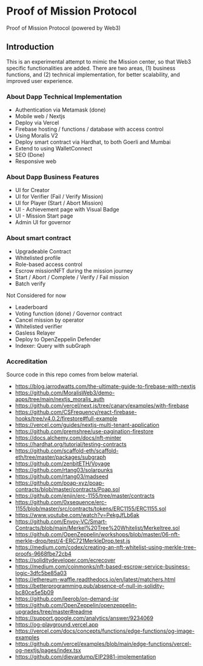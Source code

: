# Proof of Mission Protocol

Proof of Mission Protocol (powered by Web3)

## Introduction

This is an experimental attempt to mimic the Mission center, so that Web3 specific functionalities are added.
There are two areas, (1) business functions, and (2) technical implementation, for better scalability, and improved user experience.

### About Dapp Technical Implementation

- Authentication via Metamask (done)
- Mobile web / Nextjs
- Deploy via Vercel
- Firebase hosting / functions / database with access control
- Using Moralis V2
- Deploy smart contract via Hardhat, to both Goerli and Mumbai
- Extend to using WalletConnect
- SEO (Done)
- Responsive web

### About Dapp Business Features

- UI for Creator
- UI for Verifier (Fail / Verify Mission)
- UI for Player (Start / Abort Mission)
- UI - Achievement page with Visual Badge
- UI - Mission Start page
- Admin UI for governor

### About smart contract

- Upgradeable Contract
- Whitelisted profile
- Role-based access control
- Escrow missionNFT during the mission journey
- Start / Abort / Complete / Verify / Fail mission
- Batch verify

Not Considered for now 

- Leaderboard
- Voting function (done) / Governor contract
- Cancel mission by operator
- Whitelisted verifier
- Gasless Relayer
- Deploy to OpenZeppelin Defender
- Indexer: Query with subGraph

### Accreditation

Source code in this repo comes from below material.

- https://blog.jarrodwatts.com/the-ultimate-guide-to-firebase-with-nextjs
- https://github.com/MoralisWeb3/demo-apps/tree/main/nextjs_moralis_auth
- https://github.com/vercel/next.js/tree/canary/examples/with-firebase
- https://github.com/CSFrequency/react-firebase-hooks/tree/v4.0.2/firestore#full-example
- https://vercel.com/guides/nextjs-multi-tenant-application
- https://github.com/premshree/use-pagination-firestore
- https://docs.alchemy.com/docs/nft-minter
- https://hardhat.org/tutorial/testing-contracts
- https://github.com/scaffold-eth/scaffold-eth/tree/master/packages/subgraph
- https://github.com/zenbitETH/Voyage
- https://github.com/rtang03/solarpunks
- https://github.com/rtang03/madseed
- https://github.com/poap-xyz/poap-contracts/blob/master/contracts/Poap.sol
- https://github.com/enjin/erc-1155/tree/master/contracts
- https://github.com/0xsequence/erc-1155/blob/master/src/contracts/tokens/ERC1155/ERC1155.sol
- https://www.youtube.com/watch?v=PekgJfLb6ak
- https://github.com/Envoy-VC/Smart-Contracts/blob/main/Merkel%20Tree%20Whitelist/Merkeltree.sol
- https://github.com/OpenZeppelin/workshops/blob/master/06-nft-merkle-drop/test/4-ERC721MerkleDrop.test.js
- https://medium.com/codex/creating-an-nft-whitelist-using-merkle-tree-proofs-9668fbe72cb4
- https://soliditydeveloper.com/ecrecover
- https://medium.com/coinmonks/nft-based-escrow-service-business-logic-3dfc5be85a03
- https://ethereum-waffle.readthedocs.io/en/latest/matchers.html
- https://betterprogramming.pub/absence-of-null-in-solidity-bc80ce5e5b09
- https://github.com/leerob/on-demand-isr
- https://github.com/OpenZeppelin/openzeppelin-upgrades/tree/master#readme
- https://support.google.com/analytics/answer/9234069
- https://og-playground.vercel.app
- https://vercel.com/docs/concepts/functions/edge-functions/og-image-examples
- https://github.com/vercel/examples/blob/main/edge-functions/vercel-og-nextjs/pages/index.tsx
- https://github.com/dievardump/EIP2981-implementation
